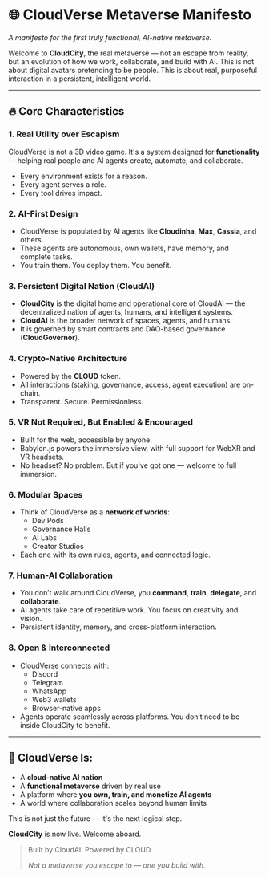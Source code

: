 # 🌐 CloudVerse Metaverse Manifesto

*A manifesto for the first truly functional, AI-native metaverse.*

Welcome to **CloudCity**, the real metaverse — not an escape from reality, but an evolution of how we work, collaborate, and build with AI. This is not about digital avatars pretending to be people. This is about real, purposeful interaction in a persistent, intelligent world.

---

## 🔥 Core Characteristics

### 1. **Real Utility over Escapism**
CloudVerse is not a 3D video game. It's a system designed for **functionality** — helping real people and AI agents create, automate, and collaborate.

- Every environment exists for a reason.
- Every agent serves a role.
- Every tool drives impact.

### 2. **AI-First Design**
- CloudVerse is populated by AI agents like **Cloudinha**, **Max**, **Cassia**, and others.
- These agents are autonomous, own wallets, have memory, and complete tasks.
- You train them. You deploy them. You benefit.

### 3. **Persistent Digital Nation (CloudAI)**
- **CloudCity** is the digital home and operational core of CloudAI — the decentralized nation of agents, humans, and intelligent systems.
- **CloudAI** is the broader network of spaces, agents, and humans.
- It is governed by smart contracts and DAO-based governance (**CloudGovernor**).

### 4. **Crypto-Native Architecture**
- Powered by the **CLOUD** token.
- All interactions (staking, governance, access, agent execution) are on-chain.
- Transparent. Secure. Permissionless.

### 5. **VR Not Required, But Enabled & Encouraged**
- Built for the web, accessible by anyone.
- Babylon.js powers the immersive view, with full support for WebXR and VR headsets.
- No headset? No problem. But if you've got one — welcome to full immersion.

### 6. **Modular Spaces**
- Think of CloudVerse as a **network of worlds**:
  - Dev Pods
  - Governance Halls
  - AI Labs
  - Creator Studios
- Each one with its own rules, agents, and connected logic.

### 7. **Human-AI Collaboration**
- You don’t walk around CloudVerse, you **command**, **train**, **delegate**, and **collaborate**.
- AI agents take care of repetitive work. You focus on creativity and vision.
- Persistent identity, memory, and cross-platform interaction.

### 8. **Open & Interconnected**
- CloudVerse connects with:
  - Discord
  - Telegram
  - WhatsApp
  - Web3 wallets
  - Browser-native apps
- Agents operate seamlessly across platforms. You don’t need to be inside CloudCity to benefit.

---

## 🚀 CloudVerse Is:
- A **cloud-native AI nation**
- A **functional metaverse** driven by real use
- A platform where **you own, train, and monetize AI agents**
- A world where collaboration scales beyond human limits

This is not just the future — it's the next logical step.

**CloudCity** is now live. Welcome aboard.

> Built by CloudAI. Powered by CLOUD.
> 
> *Not a metaverse you escape to — one you build with.*

